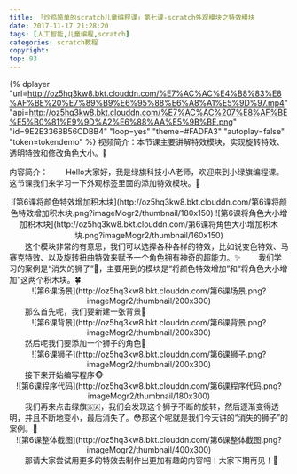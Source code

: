 ```yaml
---
title: 「炒鸡简单的scratch儿童编程课」第七课-scratch外观模块之特效模块
date: 2017-11-17 21:28:20
tags: [人工智能,儿童编程,scratch]
categories: scratch教程
copyright:
top: 93
---
```


{% dplayer "url=http://oz5hq3kw8.bkt.clouddn.com/%E7%AC%AC%E4%B8%83%E8%AF%BE%20%E7%89%B9%E6%95%88%E6%A8%A1%E5%9D%97.mp4" "api=http://oz5hq3kw8.bkt.clouddn.com/%E7%AC%AC%207%E8%AF%BE%E5%B0%81%E9%9D%A2%E6%88%AA%E5%9B%BE.png" "id=9E2E3368B56CDBB4" "loop=yes" "theme=#FADFA3" "autoplay=false" "token=tokendemo" %}
视频简介：本节课主要讲解特效模块，实现旋转特效、透明特效和修改角色大小。👻

内容简介：
&#8195;&#8195;Hello大家好，我是绿旗科技小A老师，欢迎来到小绿旗编程课。这节课我们来学习一下外观标签里面的添加特效模块。🤠
<!--more-->
<div align=center>
![第6课将颜色特效增加积木块](http://oz5hq3kw8.bkt.clouddn.com/第6课将颜色特效增加积木块.png?imageMogr2/thumbnail/180x150)
![第6课将角色大小增加积木块](http://oz5hq3kw8.bkt.clouddn.com/第6课将角色大小增加积木块.png?imageMogr2/thumbnail/160x150)

</div>
&#8195;&#8195;这个模块非常的有意思，我们可以选择各种各样的特效，比如说变色特效、马赛克特效、以及旋转扭曲特效来赋予一个角色拥有神奇的超能力。✨
&#8195;&#8195;我们学习的案例是“消失的狮子”🦁，主要用到的模块是“将颜色特效增加”和“将角色大小增加”这两个积木块。🍀
<div align=center>
![第6课场景](http://oz5hq3kw8.bkt.clouddn.com/第6课场景.png?imageMogr2/thumbnail/200x300)

</div>
&#8195;&#8195;那么首先呢，我们要新建一张背景🌅
<div align=center>
![第6课背景](http://oz5hq3kw8.bkt.clouddn.com/第6课背景.png?imageMogr2/thumbnail/200x300)

</div>
&#8195;&#8195;然后呢我们要添加一个狮子的角色🦁
<div align=center>
![第6课狮子](http://oz5hq3kw8.bkt.clouddn.com/第6课狮子.png?imageMogr2/thumbnail/200x300)

</div>
&#8195;&#8195;接下来开始编写程序🐵
<div align=center>
![第6课程序代码](http://oz5hq3kw8.bkt.clouddn.com/第6课程序代码.png?imageMogr2/thumbnail/180x300)

</div>
&#8195;&#8195;我们再来点击绿旗🇸🇦，我们会发现这个狮子不断的旋转，然后逐渐变得透明，并且不断地变小，最后消失了。😳那这个呢就是我们今天讲的“消失的狮子”的案例。👾
<div align=center>
![第6课整体截图](http://oz5hq3kw8.bkt.clouddn.com/第6课整体截图.png?imageMogr2/thumbnail/400x300)

</div>
&#8195;&#8195;那请大家尝试用更多的特效去制作出更加有趣的内容吧！大家下期再见！👋


